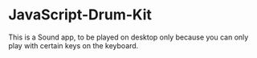# JavaScript-Drum-Kit
This is a Sound app, to be played on desktop only because you can only play with certain keys on the keyboard.
